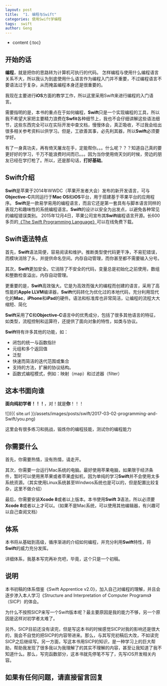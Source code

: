 ```yaml
---
layout: post
title:  "1. 编程与Swift"
categories: 使用Swift学编程
tags:  swift
author: Geng
---
```


* content
{:toc}

## 开始的话
**编程**，就是把你的思路转为计算机可执行的代码。
怎样编程与使用什么编程语言关系不大，所以我认为到底使用什么语言作为编程入门并不重要，不过编程语言不要语法过于复杂，从而掩盖编程本身还是很重要的。

我现在主要进行**iOS**方面的教学工作，所以这里采用Swift来进行编程的入门语言。

需要指明的是，本书的重点在于如何编程，**Swift**只是一个实现编程的工具，所以我不希望大家把主要精力浪费在**Swfit**各种细节上，我也不会仔细讲解这些语法细节，这些东西完全可以在实际开发中查文档，慢慢体会，真正吸收，不过我会给出很多相关参考资料以供学习。但是，工欲善其事，必先利其器，所以**Swift**必须要学好。

有了一身真功夫，再有倚天屠龙在手，定能帮你。。。什么呢？？？知道自己真的要更好好的学习，千万不能浪费时间而已。。。因为当你使用倚天剑的时候，旁边的朋友已经在学打枪了。所以，还是那句话，**打好基础**。





## Swift介绍
   **Swift**是苹果于2014年WWDC（苹果开发者大会）发布的新开发语言，可与**Objective-C**共同运行于**Mac OS**和**iOS**平台，用于搭建基于苹果平台的应用程序。
   **Swift**是一款易学易用的编程语言，而且它还是第一套具有与脚本语言同样的表现力和趣味性的系统编程语言。**Swift**的设计以安全为出发点，以避免各种常见的编程错误类别。
   2015年12月4日，苹果公司宣布其**Swift**编程语言开源。长600多页的[《The Swift Programming Language》](https://developer.apple.com/library/content/documentation/Swift/Conceptual/Swift_Programming_Language/GuidedTour.html)可以在线免费下载。

## Swift语法特点
首先，**Swift**语法简便，容易阅读和维护。推断类型使代码更干净，不易犯错误，而模块消除了头，并提供命名空间。内存自动管理，而你甚至都不需要输入分号。

其次，**Swift**更加安全。它消除了不安全的代码，变量总是初始化之前使用，数组和整数检查溢出，内存自动管理。

更重要的是，**Swift**高效强大。它是为高效而强大的编程而创建的语言，采用了高性能的**Apple LLVM**编译器，**Swift**代码转化为优化过的本地代码，充分利用现代化的**Mac**，**iPhone**和**iPad**的硬件。语法和标准库也非常简洁，让编程的流程大大缩短、简化

**Swift**采用了**C**和**Objective-C**语言中的优秀成分，包括了很多其他语言的特征，如类型，流程控制和运算符，还提供了面向对象的特性，如类与协议。

**Swift**特有许多其他的功能，如：
* 闭包的统一与函数指针
* 元组和多个返回值
* 泛型
* 快速而简洁的迭代范围或集合
* 支持的方法，扩展的协议结构。
* 函数式编程模式，例如：映射（map）和过滤器（filter）

## 这本书面向谁
**面向纯初学者！！！**，对！就是**你**！！！

![]({{ site.url }}/assets/images/posts/swift/2017-03-02-programming-and-Swift/you.png)

这里会有很多练习和挑战，锻炼你的编程技能，测试你的编程能力

## 你需要什么
首先，你需要热情，没有热情，请走开。

其次，你需要一台运行Mac系统的电脑。最好使用苹果电脑，如果限于经济条件，暂时可以使用黑苹果或者苹果虚拟机，因为单纯的学习**Swift**并不会使用太多系统资源。（其实使用Linux系统甚至Windwos系统也是可以的，但是配置比较复杂，这里不做介绍）

最后，你需要安装**Xcode 8**或者以上版本。本书使用**Swift 3**语法，所以必须要**Xcode 8**或者以上才可以。（如果不是Mac系统，可以使用其他编辑器，有兴趣可以自己查阅文档）

## 体系
本书将从基础到高级，循序渐进的介绍如何编程，并充分利用**Swift**特性，将**Swift**的威力充分发挥。

详细体系，我基本写完再补充吧，毕竟，这个只是一个初稿。

## 说明
本书初稿的体系借鉴《Swift Apprentice v2.0》，加入自己对编程的理解，并且会逐步渗入本人学习《Structure and Interpretation of Computer Programs》（SICP）的体会。

为什么不按照SICP来写一个Swift版本呢？最主要原因是我的能力不够，另一个原因是这样对初学者太难了。

另外，SICP目前还没有读完，但是写这本书的时候感觉SICP对我的影响还是很大的，我会不自觉的把SICP的内容带进来。那么，与其写完初稿后大改，不如读完SICP之后继续写。另一方面，写这本书用SICP的知识，是一种学习上的巨大帮助，帮助我发现了很多我以为我理解了的其实不理解的内容，甚至让我知道了我不知道什么。那么，写完函数部分，这本书就先停笔不写了，先写iOS开发相关内容。

## 如果有任何问题，请直接留言回复

